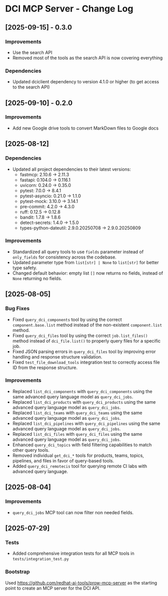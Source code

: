 # DCI MCP Server - Change Log

## [2025-09-15] - 0.3.0

### Improvements

- Use the search API
- Removed most of the tools as the search API is now covering everything

### Dependencies

- Updated dciclient dependency to version 4.1.0 or higher (to get access to the search API)

## [2025-09-10] - 0.2.0

### Improvements

- Add new Google drive tools to convert MarkDown files to Google docs

## [2025-08-12]

### Dependencies

- Updated all project dependencies to their latest versions:
  - fastmcp: 2.10.6 → 2.11.3
  - fastapi: 0.104.0 → 0.116.1
  - uvicorn: 0.24.0 → 0.35.0
  - pytest: 7.0.0 → 8.4.1
  - pytest-asyncio: 0.21.0 → 1.1.0
  - pytest-mock: 3.10.0 → 3.14.1
  - pre-commit: 4.2.0 → 4.3.0
  - ruff: 0.12.5 → 0.12.8
  - bandit: 1.7.8 → 1.8.6
  - detect-secrets: 1.4.0 → 1.5.0
  - types-python-dateutil: 2.9.0.20250708 → 2.9.0.20250809

### Improvements

- Standardized all query tools to use `fields` parameter instead of `only_fields` for consistency across the codebase.
- Updated parameter type from `list[str] | None` to `list[str]` for better type safety.
- Changed default behavior: empty list `[]` now returns no fields, instead of `None` returning no fields.

## [2025-08-05]

### Bug Fixes

- Fixed `query_dci_components` tool by using the correct `component.base.list` method instead of the non-existent `component.list` method.
- Fixed `query_dci_files` tool by using the correct `job.list_files()` method instead of `dci_file.list()` to properly query files for a specific job.
- Fixed JSON parsing errors in `query_dci_files` tool by improving error handling and response structure validation.
- Fixed `test_file_download_tools` integration test to correctly access file ID from the response structure.

### Improvements

- Replaced `list_dci_components` with `query_dci_components` using the same advanced query language model as `query_dci_jobs`.
- Replaced `list_dci_products` with `query_dci_products` using the same advanced query language model as `query_dci_jobs`.
- Replaced `list_dci_teams` with `query_dci_teams` using the same advanced query language model as `query_dci_jobs`.
- Replaced `list_dci_pipelines` with `query_dci_pipelines` using the same advanced query language model as `query_dci_jobs`.
- Replaced `list_dci_files` with `query_dci_files` using the same advanced query language model as `query_dci_jobs`.
- Enhanced `query_dci_topics` with field filtering capabilities to match other query tools.
- Removed individual `get_dci_*` tools for products, teams, topics, pipelines, and files in favor of query-based tools.
- Added `query_dci_remotecis` tool for querying remote CI labs with advanced query language.

## [2025-08-04]

### Improvements

- `query_dci_jobs` MCP tool can now filter non needed fields.

## [2025-07-29]

### Tests

- Added comprehensive integration tests for all MCP tools in `tests/integration_test.py`

### Bootstrap

Used https://github.com/redhat-ai-tools/prow-mcp-server as the starting point to create an MCP server for the DCI API.
